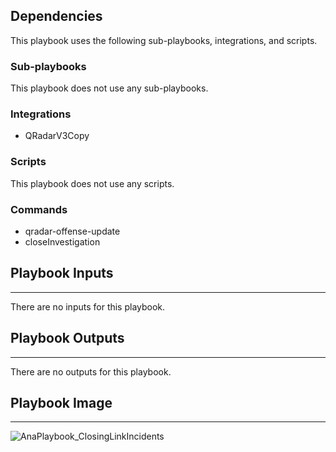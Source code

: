 

## Dependencies

This playbook uses the following sub-playbooks, integrations, and scripts.

### Sub-playbooks

This playbook does not use any sub-playbooks.

### Integrations

* QRadarV3Copy

### Scripts

This playbook does not use any scripts.

### Commands

* qradar-offense-update
* closeInvestigation

## Playbook Inputs

---
There are no inputs for this playbook.

## Playbook Outputs

---
There are no outputs for this playbook.

## Playbook Image

---

![AnaPlaybook_ClosingLinkIncidents](../doc_files/AnaPlaybook_ClosingLinkIncidents.png)
